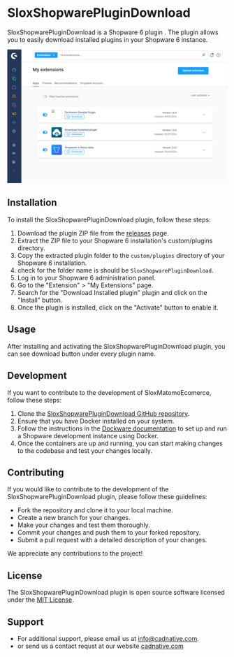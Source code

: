 # SloxShopwarePluginDownload

SloxShopwarePluginDownload is a Shopware 6 plugin . The plugin allows you to easily download installed plugins in your Shopware 6 instance.

<img src="./_preview/Sr5mZS4r8Q.png" >


## Installation

To install the SloxShopwarePluginDownload plugin, follow these steps:

1. Download the plugin ZIP file from the [releases](https://github.com/akshaynikhare/SloxShopwarePluginDownload/releases) page.
2. Extract the ZIP file to your Shopware 6 installation's custom/plugins directory.
3. Copy the extracted plugin folder to the `custom/plugins` directory of your Shopware 6 installation.
4. check for the folder name is should be `SloxShopwarePluginDownload`.
5. Log in to your Shopware 6 administration panel.
6. Go to the "Extension" >  "My Extensions" page.
7. Search for the "Download Installed plugin" plugin and click on the "Install" button.
8. Once the plugin is installed, click on the "Activate" button to enable it.

## Usage

After installing and activating the SloxShopwarePluginDownload plugin, you can see  download button under every plugin name.

## Development
If you want to contribute to the development of SloxMatomoEcomerce, follow these steps:

1. Clone the [SloxShopwarePluginDownload GitHub repository](https://github.com/akshaynikhare/SloxShopwarePluginDownload).
2. Ensure that you have Docker installed on your system.
3. Follow the instructions in the [Dockware documentation](https://docs.dockware.io/setup/docker-setup) to set up and run a Shopware development instance using Docker.
4. Once the containers are up and running, you can start making changes to the codebase and test your changes locally.


## Contributing

If you would like to contribute to the development of the SloxShopwarePluginDownload plugin, please follow these guidelines:

- Fork the repository and clone it to your local machine.
- Create a new branch for your changes.
- Make your changes and test them thoroughly.
- Commit your changes and push them to your forked repository.
- Submit a pull request with a detailed description of your changes.

We appreciate any contributions to the project!

## License

The SloxShopwarePluginDownload plugin is open source software licensed under the [MIT License](LICENSE).

## Support 
 
- For additional support, please email us at [info@cadnative.com](mailto:info@cadnative.com).
- or send us a contact requst at our website [cadnative.com](https://cadnative.com/contact/)

